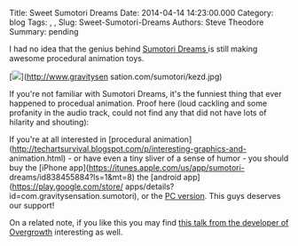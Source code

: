 Title: Sweet Sumotori Dreams
Date: 2014-04-14 14:23:00.000
Category: blog
Tags: , , 
Slug: Sweet-Sumotori-Dreams
Authors: Steve Theodore
Summary: pending

I had no idea that the genius behind [Sumotori Dreams
](http://www.gravitysensation.com/sumotori/)is still making awesome procedural
animation toys.  
  

[![](http://www.gravitysensation.com/sumotori/kezd.jpg)](http://www.gravitysen
sation.com/sumotori/kezd.jpg)

  
If you're not familiar with Sumotori Dreams, it's the funniest thing that ever
happened to procedual animation.  Proof here (loud cackling and some profanity
in the audio track, could not find any that did not have lots of hilarity and
shouting):  
  

  

  
If you're at all interested in [procedural
animation](http://techartsurvival.blogspot.com/p/interesting-graphics-and-
animation.html) \- or have even a tiny sliver of a sense of humor - you should
buy the [iPhone app](https://itunes.apple.com/us/app/sumotori-
dreams/id838455884?ls=1&mt=8) the [android app](https://play.google.com/store/
apps/details?id=com.gravitysensation.sumotori), or the [PC
version](http://www.gravitysensation.com/sumotori/Sumotori_Full___Setup.exe).
This guys deserves our support!  
  
On a related note, if you like this you may find [this talk from the developer
of Overgrowth](http://aigamedev.com/open/access/overgrowth/) interesting as
well.  
  
  


